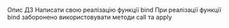 Опис ДЗ
Написати свою реалізацію функції bind
При реалізації функції bind заборонено використовувати методи call та apply